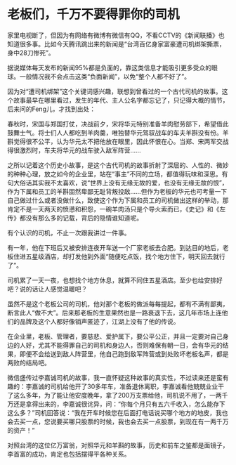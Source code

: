 # 老板们，千万不要得罪你的司机

家里电视断了，但因为有网络有微博有微信有QQ，不看CCTV的《新闻联播》也知道很多事。比如今天腾讯跳出来的新闻是“台湾百亿身家富豪遭司机绑架撕票，身中28刀惨死”。 

据说媒体每天发布的新闻95%都是负面的，靠这类信息才能吸引更多受众的眼球。一般情况我不会点击这类“负面新闻”，以免“整个人都不好了”。 

因为对“遭司机绑架”这个关键词感兴趣，联想到曾看过的一个古代司机的故事。这个故事最早在哪里看过，发生的年代、主人公名字都忘记了，只记得大概的情节，后来问的Feng儿，才找到出处： 

春秋时，宋国与郑国打仗，决战前夕，宋将华元特别准备羊肉慰劳部下，希望借此鼓舞士气。将士们人人都吃到羊肉羹，唯独替华元驾驭战车的车夫羊斟没有份。羊斟觉得很不公平，认为华元太不把他放在眼里，因此怀恨在心。当郑、宋两军交战得很激烈时，车夫将华元的战车驶入敌军阵营…… 

之所以记着这个历史小故事，是这个古代司机的故事折射了深层的、人性的、微妙的种种心理，放之如今的企业里，站在“事主”不同的立场，都值得玩味和深思。有句大俗话其实我不太喜欢，说“世界上没有无缘无故的爱，也没有无缘无故的恨”，作为下属和员工的羊斟固然卑鄙无耻背叛投敌……但作为老板的华元也可考量一下自己做过什么或者没做什么，致使这个作为下属和员工的司机做出这样的举动，那肯定不是一天两天的愤懑和积怨，一碗羊肉汤只是个导火索而已，《史记》和《左传》都没有那么多的记载，背后的隐情谁知道呢。 

有个认识的司机，不止一次跟我讲过一件事。 

有一年，他在下班后又被安排连夜开车送一个厂家老板去合肥。到达目的地后，老板住进五星级酒店，却打发他到外面“随便吃点饭，找个地方住下，明天回去就行了”。 

司机累了一天一夜，也想找个地方休息，就算不同住五星酒店。至少也给安排好吧？说的话让人感觉温暖吧？ 

虽然不是这个老板公司的司机，他对那个老板的做派每每提起，都有不满有鄙夷，断言此人“做不大”。后来那老板的生意果然也是一路衰退下去，这几年市场上连他们的品牌及这个人都好像销声匿迹了，江湖上没有了他的传说。 

在企业里，老板、管理者，要慈悲、爱护属下，要公平公正，并且一定要对自己身边的人好，尤其不能得罪自己的司机和身边人，否则难保有朝一日，会有华元的结果，即便不会给送到敌人阵营里，他自己跑到敌军阵营或到处败坏老板名声，都是两败的结局吧。 

微信盛传过李嘉诚司机的故事，我一直怀疑这种故事的真实性，不过读来还是蛮有趣的：李嘉诚的司机给他开了30多年车，准备退休离职，李嘉诚看他兢兢业业干了这么多年，为了能让他安度晚年，拿了200万支票给他，司机说不用了，一两千万还是拿得出来的，李嘉诚很诧异，问：“你每个月只有五六千收入，怎么能存下这么多？”司机回答说：“我在开车时候您在后面打电话说买哪个地方的地皮，我也会去买一点，您说要买哪只股票的时候，我也会去买一点股票，到现在有一两千万的资产！” 

对照台湾的这位亿万富翁，对照华元和羊斟的故事，历史和前车之鉴都是面镜子，李首富的成功，肯定也包括摆得平各种关系。